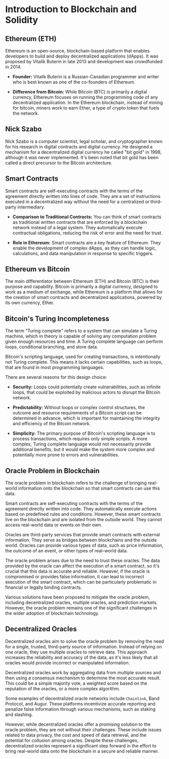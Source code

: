 # Introduction to Blockchain and Solidity

## Ethereum (ETH)

Ethereum is an open-source, blockchain-based platform that enables developers to build and deploy decentralized applications (dApps). It was proposed by Vitalik Buterin in late 2013 and development was crowdfunded in 2014.

- **Founder:** Vitalik Buterin is a Russian-Canadian programmer and writer who is best known as one of the co-founders of Ethereum.

- **Difference from Bitcoin:** While Bitcoin (BTC) is primarily a digital currency, Ethereum focuses on running the programming code of any decentralized application. In the Ethereum blockchain, instead of mining for bitcoin, miners work to earn Ether, a type of crypto token that fuels the network.

## Nick Szabo

Nick Szabo is a computer scientist, legal scholar, and cryptographer known for his research in digital contracts and digital currency. He designed a mechanism for a decentralized digital currency he called "bit gold" in 1998, although it was never implemented. It's been noted that bit gold has been called a direct precursor to the Bitcoin architecture.

## Smart Contracts

Smart contracts are self-executing contracts with the terms of the agreement directly written into lines of code. They are a set of instructions executed in a decentralized way without the need for a centralized or third-party intermediary.

- **Comparison to Traditional Contracts:** You can think of smart contracts as traditional written contracts that are enforced by a blockchain network instead of a legal system. They automatically execute contractual obligations, reducing the risk of error and the need for trust.

- **Role in Ethereum:** Smart contracts are a key feature of Ethereum. They enable the development of complex dApps, as they can handle logic, calculations, and data manipulation in response to specific triggers.

## Ethereum vs Bitcoin

The main differentiator between Ethereum (ETH) and Bitcoin (BTC) is their purpose and capability. Bitcoin is primarily a digital currency, designed to work as a medium of exchange, while Ethereum is a platform that allows for the creation of smart contracts and decentralized applications, powered by its own currency, Ether.

## Bitcoin's Turing Incompleteness

The term "Turing complete" refers to a system that can simulate a Turing machine, which in theory is capable of solving any computation problem given enough resources and time. A Turing complete language can perform loops, conditional branching, and store data.

Bitcoin's scripting language, used for creating transactions, is intentionally not Turing complete. This means it lacks certain capabilities, such as loops, that are found in most programming languages. 

There are several reasons for this design choice:

- **Security:** Loops could potentially create vulnerabilities, such as infinite loops, that could be exploited by malicious actors to disrupt the Bitcoin network.

- **Predictability:** Without loops or complex control structures, the outcome and resource requirements of a Bitcoin script can be determined in advance, which is important for maintaining the integrity and efficiency of the Bitcoin network.

- **Simplicity:** The primary purpose of Bitcoin's scripting language is to process transactions, which requires only simple scripts. A more complex, Turing complete language would not necessarily provide additional benefits, but it would make the system more complex and potentially more prone to errors and vulnerabilities.

## Oracle Problem in Blockchain

The oracle problem in blockchain refers to the challenge of bringing real-world information onto the blockchain so that smart contracts can use this data. 

Smart contracts are self-executing contracts with the terms of the agreement directly written into code. They automatically execute actions based on predefined rules and conditions. However, these smart contracts live on the blockchain and are isolated from the outside world. They cannot access real-world data or events on their own.

Oracles are third-party services that provide smart contracts with external information. They serve as bridges between blockchains and the outside world. Oracles can provide various types of data, such as price information, the outcome of an event, or other types of real-world data.

The oracle problem arises due to the need to trust these oracles. The data provided by the oracle can affect the execution of a smart contract, so it's crucial that this data is accurate and reliable. However, if the oracle is compromised or provides false information, it can lead to incorrect execution of the smart contract, which can be particularly problematic in financial or legally binding contracts.

Various solutions have been proposed to mitigate the oracle problem, including decentralized oracles, multiple oracles, and prediction markets. However, the oracle problem remains one of the significant challenges in the wider adoption of blockchain technology.

## Decentralized Oracles

Decentralized oracles aim to solve the oracle problem by removing the need for a single, trusted, third-party source of information. Instead of relying on one oracle, they use multiple oracles to retrieve data. This approach increases the reliability and accuracy of the data, as it's less likely that all oracles would provide incorrect or manipulated information.

Decentralized oracles work by aggregating data from multiple sources and then using a consensus mechanism to determine the most accurate result. This could be a simple majority vote, a weighted score based on the reputation of the oracles, or a more complex algorithm.

Some examples of decentralized oracle networks include `Chainlink`, Band Protocol, and Augur. These platforms incentivize accurate reporting and penalize false information through various mechanisms, such as staking and slashing.

However, while decentralized oracles offer a promising solution to the oracle problem, they are not without their challenges. These include issues related to data privacy, the cost and speed of data retrieval, and the potential for collusion among oracles. Despite these challenges, decentralized oracles represent a significant step forward in the effort to bring real-world data onto the blockchain in a secure and reliable manner.